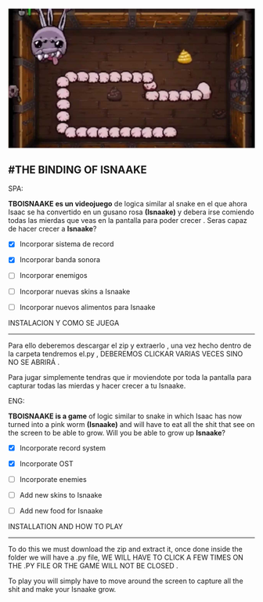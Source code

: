 ![image](SNEIK.jpg)

#THE BINDING OF ISNAAKE
---------------------------------------------------------------------------------------
SPA:

**TBOISNAAKE es un videojuego** de logica similar al snake en el que ahora Isaac se ha
convertido en un gusano rosa **(Isnaake)** y debera irse comiendo todas las mierdas que 
veas en la pantalla para poder crecer . Seras capaz de hacer crecer a **Isnaake**?

- [x] Incorporar sistema de record
- [x] Incorporar banda sonora
- [ ] Incorporar enemigos
- [ ] Incorporar nuevas skins a Isnaake
- [ ] Incorporar nuevos alimentos para Isnaake


 
INSTALACION Y COMO SE JUEGA

--------------------------------------------------------------------------------------------
Para ello deberemos descargar el zip y extraerlo ,  una vez hecho dentro de la carpeta tendremos el.py , DEBEREMOS CLICKAR VARIAS VECES SINO NO SE ABRIRÁ .

Para jugar simplemente tendras que ir moviendote por toda la pantalla para capturar todas las mierdas y hacer crecer a tu Isnaake.


ENG:

**TBOISNAAKE is a game** of logic similar to snake in which Isaac has now
turned into a pink worm **(Isnaake)** and will have to eat all the shit that
see on the screen to be able to grow. Will you be able to grow up **Isnaake**?

- [x] Incorporate record system
- [x] Incorporate OST
- [ ] Incorporate enemies
- [ ] Add new skins to Isnaake
- [ ] Add new food for Isnaake


 
INSTALLATION AND HOW TO PLAY

-------------------------------------------------- ------------------------------------------
To do this we must download the zip and extract it, once done inside the folder we will have a .py file,  WE WILL HAVE TO CLICK A FEW TIMES ON THE .PY FILE OR THE GAME WILL NOT BE CLOSED .

To play you will simply have to move around the screen to capture all the shit and make your Isnaake grow.
